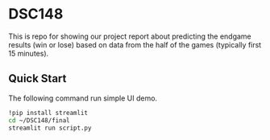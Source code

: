 # DSC148
This is repo for showing our project report about predicting the endgame results (win or lose) based on data from the half of the games (typically first 15 minutes).

## Quick Start

The following command run simple UI demo.
```bash
!pip install streamlit
cd ~/DSC148/final
streamlit run script.py
```
